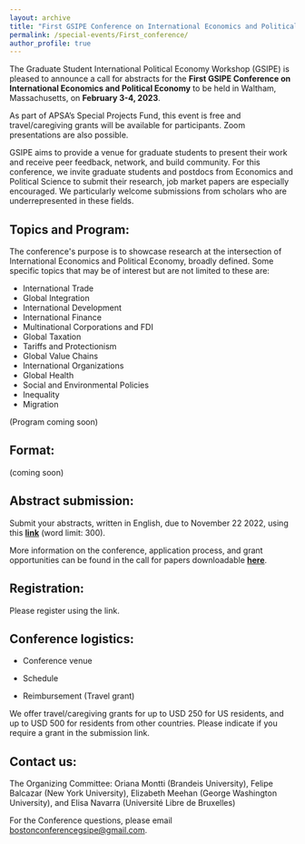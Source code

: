 ```yaml
---
layout: archive
title: "First GSIPE Conference on International Economics and Political Economy"
permalink: /special-events/First_conference/
author_profile: true
---
```


The Graduate Student International Political Economy Workshop (GSIPE) is pleased to announce a call for abstracts for the **First GSIPE Conference on International Economics and Political Economy** to be held in Waltham, Massachusetts, on **February 3-4, 2023**.

As part of APSA’s Special Projects Fund, this event is free and travel/caregiving grants will be available for participants. Zoom presentations are also possible.

GSIPE aims to provide a venue for graduate students to present their work and receive peer feedback, network, and build community. For this conference, we invite graduate students and postdocs from Economics and Political Science to submit their research, job market papers are especially encouraged. We particularly welcome submissions from scholars who are underrepresented in these fields.


## Topics and Program:

The conference's purpose is to showcase research at the intersection of International Economics and Political Economy, broadly defined. Some specific topics that may be of interest but are not limited to these are:

- International Trade
- Global Integration
- International Development
- International Finance
- Multinational Corporations and FDI
- Global Taxation
- Tariffs and Protectionism
- Global Value Chains
- International Organizations
- Global Health
- Social and Environmental Policies
- Inequality
- Migration

(Program coming soon)


## Format:
(coming soon)

## Abstract submission:

Submit your abstracts, written in English, due to November 22 2022, using this **<a href="https://docs.google.com/forms/d/e/1FAIpQLScZREeHNsCpmpD8D-E49rkHi_HWfPPCP_1MKd7K15TEsG8ToQ/viewform?vc=0&c=0&w=1&flr=0">link</a>** (word limit: 300).

More information on the conference, application process, and grant opportunities can be found in the call for papers downloadable **<a href="https://drive.google.com/file/d/1BqOaQ-dXkpcQ8Vl60meiawYXAQN6tYIk/view">here</a>**.


## Registration:

Please register using the link.

## Conference logistics:

- Conference venue

- Schedule

- Reimbursement (Travel grant)

We offer travel/caregiving grants for up to USD 250 for US residents, and up to USD 500 for residents from other countries. Please indicate if you  require a grant in the submission link.

## Contact us:
The Organizing Committee: Oriana Montti (Brandeis University), Felipe Balcazar (New York University), Elizabeth Meehan (George Washington University), and Elisa Navarra (Université Libre de Bruxelles)

For the Conference questions, please email bostonconferencegsipe@gmail.com.

